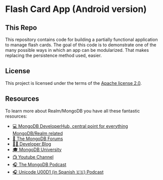 # Flash Card App (Android version)

## This Repo

This repository contains code for building a partially functional application to manage flash cards.  The goal of this
code is to demonstrate one of the many possible ways in which an app can be modularized.  That makes replacing the
persistence method used, easier.

## License

This project is licensed under the terms of the [Apache license 2.0](./LICENSE.txt).

## Resources

To learn more about Realm/MongoDB you have all these fantastic resources:

- [💻 MongoDB DeveloperHub, central point for everything MongoDB/Realm related](https://www.mongodb.com/developer)
- [💬 The MongoDB Forums](https://www.mongodb.com/community/forums/)
- [👩‍💻 Developer Blog](https://developer.mongodb.com/learn/?content=Articles#main)
- [🎓 MongoDB University](https://university.mongodb.com/)
- [📺 Youtube Channel](https://www.youtube.com/c/MongoDBofficial)
- [🎧 The MongoDB Podcast](https://developer.mongodb.com/learn/?content=Podcasts#main)
- [🎧 Unicode U00D1 (in Spanish 🇪🇸) Podcast](https://twitter.com/UnicodeU00D1)
